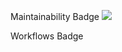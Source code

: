 Maintainability Badge
<a href="https://codeclimate.com/github/codeclimate/codeclimate/maintainability"><img src="https://api.codeclimate.com/v1/badges/a99a88d28ad37a79dbf6/maintainability" /></a>

Workflows Badge
<a href="https://github.com/AnryZZ/frontend-project-lvl1/blob/master/.github/workflows/my-eslint.yml/badge.svg"></a>